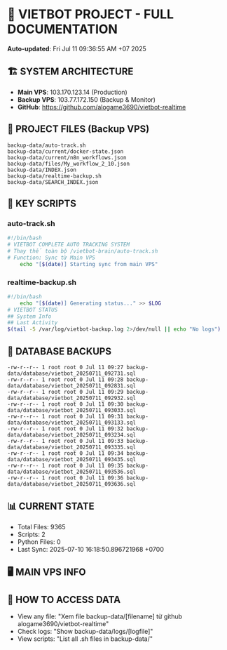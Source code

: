 # 🤖 VIETBOT PROJECT - FULL DOCUMENTATION
**Auto-updated**: Fri Jul 11 09:36:55 AM +07 2025

## 🏗️ SYSTEM ARCHITECTURE
- **Main VPS**: 103.170.123.14 (Production)
- **Backup VPS**: 103.77.172.150 (Backup & Monitor)
- **GitHub**: https://github.com/alogame3690/vietbot-realtime

## 📁 PROJECT FILES (Backup VPS)
```
backup-data/auto-track.sh
backup-data/current/docker-state.json
backup-data/current/n8n_workflows.json
backup-data/files/My_workflow_2_10.json
backup-data/INDEX.json
backup-data/realtime-backup.sh
backup-data/SEARCH_INDEX.json
```

## 🔧 KEY SCRIPTS
### auto-track.sh
```bash
#!/bin/bash
# VIETBOT COMPLETE AUTO TRACKING SYSTEM
# Thay thế toàn bộ /vietbot-brain/auto-track.sh
# Function: Sync từ Main VPS
    echo "[$(date)] Starting sync from main VPS"
```
### realtime-backup.sh
```bash
#!/bin/bash
    echo "[$(date)] Generating status..." >> $LOG
# VIETBOT STATUS
## System Info
## Last Activity
$(tail -5 /var/log/vietbot-backup.log 2>/dev/null || echo "No logs")
```

## 💾 DATABASE BACKUPS
```
-rw-r--r-- 1 root root 0 Jul 11 09:27 backup-data/database/vietbot_20250711_092731.sql
-rw-r--r-- 1 root root 0 Jul 11 09:28 backup-data/database/vietbot_20250711_092831.sql
-rw-r--r-- 1 root root 0 Jul 11 09:29 backup-data/database/vietbot_20250711_092932.sql
-rw-r--r-- 1 root root 0 Jul 11 09:30 backup-data/database/vietbot_20250711_093033.sql
-rw-r--r-- 1 root root 0 Jul 11 09:31 backup-data/database/vietbot_20250711_093133.sql
-rw-r--r-- 1 root root 0 Jul 11 09:32 backup-data/database/vietbot_20250711_093234.sql
-rw-r--r-- 1 root root 0 Jul 11 09:33 backup-data/database/vietbot_20250711_093335.sql
-rw-r--r-- 1 root root 0 Jul 11 09:34 backup-data/database/vietbot_20250711_093435.sql
-rw-r--r-- 1 root root 0 Jul 11 09:35 backup-data/database/vietbot_20250711_093536.sql
-rw-r--r-- 1 root root 0 Jul 11 09:36 backup-data/database/vietbot_20250711_093636.sql
```

## 📊 CURRENT STATE
- Total Files: 9365
- Scripts: 2
- Python Files: 0
- Last Sync: 2025-07-10 16:18:50.896721968 +0700

## 🖥️ MAIN VPS INFO


## 🚨 HOW TO ACCESS DATA
- View any file: "Xem file backup-data/[filename] từ github alogame3690/vietbot-realtime"
- Check logs: "Show backup-data/logs/[logfile]"
- View scripts: "List all .sh files in backup-data/"
